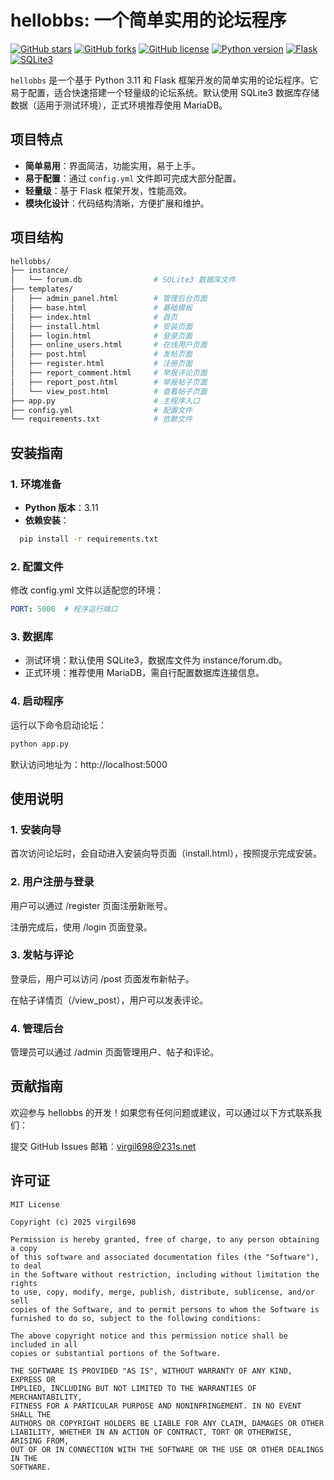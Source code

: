 # hellobbs: 一个简单实用的论坛程序

[![GitHub stars](https://img.shields.io/github/stars/virgil698/hellobbs.svg)](https://github.com/virgil698/hellobbs/stargazers)
[![GitHub forks](https://img.shields.io/github/forks/virgil698/hellobbs.svg)](https://github.com/virgil698/hellobbs/network)
[![GitHub license](https://img.shields.io/github/license/virgil698/hellobbs.svg)](https://github.com/virgil698/hellobbs/blob/main/LICENSE)
[![Python version](https://img.shields.io/badge/python-3.11-blue)](https://www.python.org/downloads/release/python-3110/)
[![Flask](https://img.shields.io/badge/Flask-1.1.4-blueviolet)](https://pypi.org/project/Flask/)
[![SQLite3](https://img.shields.io/badge/SQLite3-3.35.0-orange)](https://www.sqlite.org/index.html)

`hellobbs` 是一个基于 Python 3.11 和 Flask 框架开发的简单实用的论坛程序。它易于配置，适合快速搭建一个轻量级的论坛系统。默认使用 SQLite3 数据库存储数据（适用于测试环境），正式环境推荐使用 MariaDB。

## 项目特点
- **简单易用**：界面简洁，功能实用，易于上手。
- **易于配置**：通过 `config.yml` 文件即可完成大部分配置。
- **轻量级**：基于 Flask 框架开发，性能高效。
- **模块化设计**：代码结构清晰，方便扩展和维护。

## 项目结构
```bash
hellobbs/
├── instance/
│   └── forum.db                # SQLite3 数据库文件
├── templates/
│   ├── admin_panel.html        # 管理后台页面
│   ├── base.html               # 基础模板
│   ├── index.html              # 首页
│   ├── install.html            # 安装页面
│   ├── login.html              # 登录页面
│   ├── online_users.html       # 在线用户页面
│   ├── post.html               # 发帖页面
│   ├── register.html           # 注册页面
│   ├── report_comment.html     # 举报评论页面
│   ├── report_post.html        # 举报帖子页面
│   └── view_post.html          # 查看帖子页面
├── app.py                      # 主程序入口
├── config.yml                  # 配置文件
└── requirements.txt            # 依赖文件
```

## 安装指南

### 1. 环境准备
- **Python 版本**：3.11
- **依赖安装**：
```bash
  pip install -r requirements.txt
```

### 2. 配置文件

修改 config.yml 文件以适配您的环境：

```yaml
PORT: 5000  # 程序运行端口
```
### 3. 数据库
- 测试环境：默认使用 SQLite3，数据库文件为 instance/forum.db。
- 正式环境：推荐使用 MariaDB，需自行配置数据库连接信息。
### 4. 启动程序

运行以下命令启动论坛：

```bash
python app.py
```

默认访问地址为：http://localhost:5000

## 使用说明

### 1. 安装向导

首次访问论坛时，会自动进入安装向导页面（install.html），按照提示完成安装。

### 2. 用户注册与登录

用户可以通过 /register 页面注册新账号。

注册完成后，使用 /login 页面登录。

### 3. 发帖与评论

登录后，用户可以访问 /post 页面发布新帖子。

在帖子详情页（/view_post），用户可以发表评论。

### 4. 管理后台

管理员可以通过 /admin 页面管理用户、帖子和评论。

## 贡献指南

欢迎参与 hellobbs 的开发！如果您有任何问题或建议，可以通过以下方式联系我们：

提交 GitHub Issues
邮箱：virgil698@231s.net

## 许可证

```
MIT License

Copyright (c) 2025 virgil698

Permission is hereby granted, free of charge, to any person obtaining a copy
of this software and associated documentation files (the "Software"), to deal
in the Software without restriction, including without limitation the rights
to use, copy, modify, merge, publish, distribute, sublicense, and/or sell
copies of the Software, and to permit persons to whom the Software is
furnished to do so, subject to the following conditions:

The above copyright notice and this permission notice shall be included in all
copies or substantial portions of the Software.

THE SOFTWARE IS PROVIDED "AS IS", WITHOUT WARRANTY OF ANY KIND, EXPRESS OR
IMPLIED, INCLUDING BUT NOT LIMITED TO THE WARRANTIES OF MERCHANTABILITY,
FITNESS FOR A PARTICULAR PURPOSE AND NONINFRINGEMENT. IN NO EVENT SHALL THE
AUTHORS OR COPYRIGHT HOLDERS BE LIABLE FOR ANY CLAIM, DAMAGES OR OTHER
LIABILITY, WHETHER IN AN ACTION OF CONTRACT, TORT OR OTHERWISE, ARISING FROM,
OUT OF OR IN CONNECTION WITH THE SOFTWARE OR THE USE OR OTHER DEALINGS IN THE
SOFTWARE.
```
